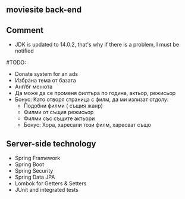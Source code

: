 ## moviesite back-end

## Comment 
* JDK is updated to 14.0.2, 
that's why if there is a problem, I must be notified

#TODO:
  * Donate system for an ads
  * Избрана тема от базата
  * Анг/бг менюта
  * Да може да се променя филтъра по година, актьор, режисьор
  * Бонус: Като отворя страница с филм, да ми излизат отдолу:
    - Подобни филми ( същия жанр)
    - Филми от същия режисьор
    - Филми със същите актьори
    - Бонус:  Хора, харесали този филм, харесват също

## Server-side technology
* Spring Framework
* Spring Boot
* Spring Security
* Spring Data JPA
* Lombok for Getters & Setters 
* JUnit and integrated tests

